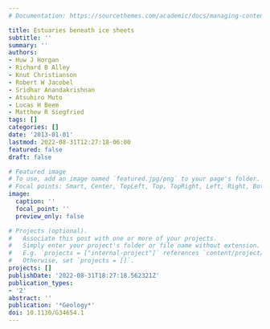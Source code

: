 ```yaml
---
# Documentation: https://sourcethemes.com/academic/docs/managing-content/

title: Estuaries beneath ice sheets
subtitle: ''
summary: ''
authors:
- Huw J Horgan
- Richard B Alley
- Knut Christianson
- Robert W Jacobel
- Sridhar Anandakrishnan
- Atsuhiro Muto
- Lucas H Beem
- Matthew R Siegfried
tags: []
categories: []
date: '2013-01-01'
lastmod: 2022-08-31T12:27:18-06:00
featured: false
draft: false

# Featured image
# To use, add an image named `featured.jpg/png` to your page's folder.
# Focal points: Smart, Center, TopLeft, Top, TopRight, Left, Right, BottomLeft, Bottom, BottomRight.
image:
  caption: ''
  focal_point: ''
  preview_only: false

# Projects (optional).
#   Associate this post with one or more of your projects.
#   Simply enter your project's folder or file name without extension.
#   E.g. `projects = ["internal-project"]` references `content/project/deep-learning/index.md`.
#   Otherwise, set `projects = []`.
projects: []
publishDate: '2022-08-31T18:27:18.562321Z'
publication_types:
- '2'
abstract: ''
publication: '*Geology*'
doi: 10.1130/G34654.1
---
```

